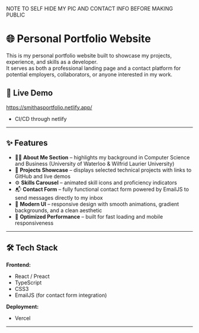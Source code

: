 NOTE TO SELF HIDE MY PIC AND CONTACT INFO BEFORE MAKING PUBLIC

# 🌐 Personal Portfolio Website

This is my personal portfolio website built to showcase my projects, experience, and skills as a developer.  
It serves as both a professional landing page and a contact platform for potential employers, collaborators, or anyone interested in my work.

## 🚀 Live Demo
https://smithasportfolio.netlify.app/
- CI/CD through netlify

---

## ✨ Features

- 🧑‍💻 **About Me Section** – highlights my background in Computer Science and Business (University of Waterloo & Wilfrid Laurier University)
- 💼 **Projects Showcase** – displays selected technical projects with links to GitHub and live demos
- ⚙️ **Skills Carousel** – animated skill icons and proficiency indicators
- 📬 **Contact Form** – fully functional contact form powered by EmailJS to send messages directly to my inbox
- 🎨 **Modern UI** – responsive design with smooth animations, gradient backgrounds, and a clean aesthetic
- 🌙 **Optimized Performance** – built for fast loading and mobile responsiveness

---

## 🛠️ Tech Stack

**Frontend:**
- React / Preact
- TypeScript
- CSS3
- EmailJS (for contact form integration)

**Deployment:**
- Vercel

---

